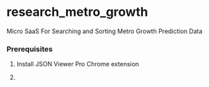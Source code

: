 # research_metro_growth
Micro SaaS For Searching and Sorting Metro Growth Prediction Data

### Prerequisites

1. Install JSON Viewer Pro Chrome extension

2. 
